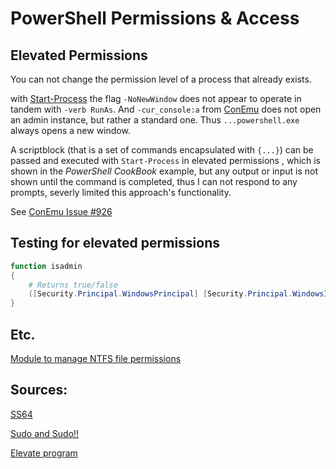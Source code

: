 # PowerShell Permissions & Access

## Elevated Permissions

You can not change the permission level of a process that already exists.

with [Start-Process](https://technet.microsoft.com/en-us/library/hh849848.aspx) the flag `-NoNewWindow` does not appear to operate in tandem with `-verb RunAs`. And `-cur_console:a` from [ConEmu](http://conemu.github.io/en/NewConsole.html) does not open an admin instance, but rather a standard one. Thus `...powershell.exe` always opens a new window.

A scriptblock (that is a set of commands encapsulated with `{...}`) can be passed and executed with `Start-Process` in elevated permissions , which is shown in the *PowerShell CookBook* example, but any output or input is not shown until the command is completed, thus I can not respond to any prompts, severly limited this approach's functionality.

See [ConEmu Issue #926](https://github.com/Maximus5/ConEmu/issues/926)

## Testing for elevated permissions

```powershell
function isadmin
{
	# Returns true/false
	([Security.Principal.WindowsPrincipal] [Security.Principal.WindowsIdentity]::GetCurrent()).IsInRole([Security.Principal.WindowsBuiltInRole] "Administrator")
}
```

## Etc.

[Module to manage NTFS file permissions](https://gallery.technet.microsoft.com/1abd77a5-9c0b-4a2b-acef-90dbb2b84e85)

## Sources:

 [SS64](http://ss64.com/nt/syntax-elevate.html)

 [Sudo and Sudo!!](https://stapp.space/run-last-command-in-elevated-powershell/)

 [Elevate program](http://code.kliu.org/misc/elevate/)

 
